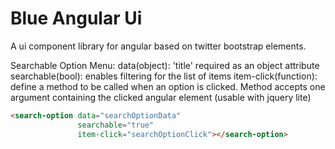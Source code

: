 Blue Angular Ui
=============

A ui component library for angular based on twitter bootstrap elements.

Searchable Option Menu:
 data(object): 'title' required as an object attribute
 searchable(bool): enables filtering for the list of items
 item-click(function): define a method to be called when an option is clicked. Method accepts one argument containing the                          clicked angular element (usable with jquery lite)

```HTML
<search-option data="searchOptionData"
               searchable="true"
               item-click="searchOptionClick"></search-option>
```

